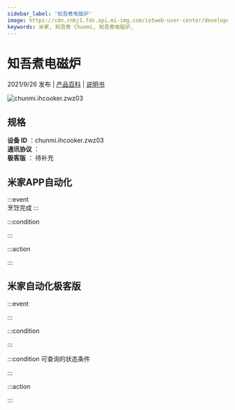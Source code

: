 ```yaml
---
sidebar_label: '知吾煮电磁炉'
image: https://cdn.cnbj1.fds.api.mi-img.com/iotweb-user-center/developer_1679067620703jgybR5RS.png?GalaxyAccessKeyId=AKVGLQWBOVIRQ3XLEW&Expires=9223372036854775807&Signature=i3ICIn+/gDVrMtTRm2Pnua3aCH8=
keywords: 米家, 知吾煮 Chunmi, 知吾煮电磁炉, 
---
```

# 知吾煮电磁炉

2021/9/26 发布 | [产品百科](https://home.mi.com/webapp/content/baike/product/index.html?model=chunmi.ihcooker.zwz03/) | [说明书](https://home.mi.com/views/introduction.html?model=chunmi.ihcooker.zwz03&region=cn)

![chunmi.ihcooker.zwz03](https://cdn.cnbj1.fds.api.mi-img.com/iotweb-user-center/developer_1679067620703jgybR5RS.png?GalaxyAccessKeyId=AKVGLQWBOVIRQ3XLEW&Expires=9223372036854775807&Signature=i3ICIn+/gDVrMtTRm2Pnua3aCH8=)

## 规格  
> 
**设备 ID** ：chunmi.ihcooker.zwz03  
**通讯协议** ：  
**极客版**  ： 待补充 


## 米家APP自动化  

:::event  
烹饪完成
:::

:::condition  

:::

:::action   

:::

## 米家自动化极客版  

:::event  

:::

:::condition  

:::

:::condition 可查询的状态条件  

:::

:::action  

:::

        
